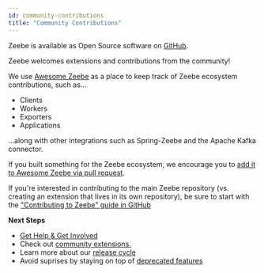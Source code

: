 ```yaml
---
id: community-contributions
title: "Community Contributions"
---
```


Zeebe is available as Open Source software on [GitHub](https://github.com/zeebe-io/zeebe).

Zeebe welcomes extensions and contributions from the community!

We use [Awesome Zeebe](https://awesome.zeebe.io/) as a place to keep track of Zeebe ecosystem contributions, such as...

- Clients
- Workers
- Exporters
- Applications

...along with other integrations such as Spring-Zeebe and the Apache Kafka connector.

If you built something for the Zeebe ecosystem, we encourage you to [add it to Awesome Zeebe via pull request](https://github.com/zeebe-io/awesome-zeebe/blob/master/CONTRIBUTING.md).

If you're interested in contributing to the main Zeebe repository (vs. creating an extension that lives in its own repository), be sure to start with the ["Contributing to Zeebe" guide in GitHub](https://github.com/zeebe-io/zeebe/blob/master/CONTRIBUTING.md)

**Next Steps**

- [Get Help & Get Involved](get-help-get-involved.md)
- Check out [community extensions.](https://awesome.zeebe.io/)
- Learn more about our [release cycle](release-cycle.md)
- Avoid suprises by staying on top of [deprecated features](deprecated-features.md)
